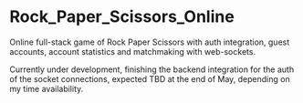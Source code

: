 # Rock_Paper_Scissors_Online

Online full-stack game of Rock Paper Scissors with auth integration, guest accounts, account statistics and matchmaking with web-sockets.

Currently under development, finishing the backend integration for the auth of the socket connections, expected TBD at the end of May, depending on my time availability.
